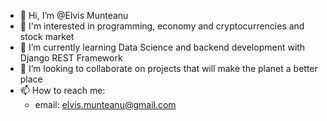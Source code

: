 - 👋 Hi, I’m @Elvis Munteanu
- 👀 I'm interested in programming, economy and cryptocurrencies and stock market
- 🌱 I’m currently learning Data Science and backend development with Django REST Framework
- 💞️ I’m looking to collaborate on projects that will make the planet a better place
- 📫 How to reach me:
    - email: elvis.munteanu@gmail.com

<!---
entirelymagic/entirelymagic is a ✨ special ✨ repository because its `README.md` (this file) appears on your GitHub profile.
You can click the Preview link to take a look at your changes.
--->
